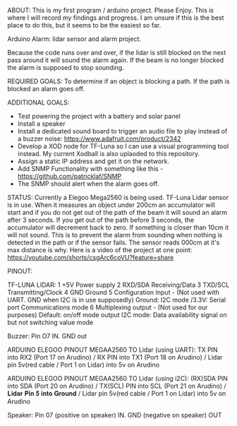 ABOUT: 
This is my first program / arduino project. Please Enjoy. 
This is where I will record my findings and progress. I am unsure if this is the best place to do this, but it seems to be the easiest so far. 

Arduino Alarm:  lidar sensor and alarm project. 

Because the code runs over and over, if the lidar is still blocked on the next pass around it will sound the alarm again.
If the beam is no longer blocked the alarm is supposed to stop sounding.




REQUIRED GOALS: 
To determine if an object is blocking a path. If the path is blocked an alarm goes off.

ADDITIONAL GOALS:
- Test powering the project with a battery and solar panel
- Install a speaker
- Install a dedicated sound board to trigger an audio file to play instead of a buzzer noise: https://www.adafruit.com/product/2342
- Develop a XOD node for TF-Luna so I can use a visual programming tool instead. My current Xodball is also uplaoded to this repository.
- Assign a static IP address and get it on the network.
- Add SNMP Functionality with something like this - https://github.com/patricklaf/SNMP
- The SNMP should alert when the alarm goes off.




STATUS:
Currently a Elegoo Mega2560 is being used.
TF-Luna Lidar sensor is in use. When it measures an object under 200cm an accumulator will start and if you do not get out of the path of the beam it will sound an alarm after 3 seconds. If you get out of the path before 3 seconds, the accumulator will decrement back to zero. If something is closer than 10cm it will not sound. This is to prevent the alarm from sounding when nothing is detected in the path or if the sensor fails. The sensor reads 000cm at it's max distance is why.
Here is a video of the project at one point: https://youtube.com/shorts/csgArc6coVU?feature=share 
 
 
 
 
PINOUT:

TF-LUNA LIDAR:
1 +5V Power supply
2 RXD/SDA Receiving/Data
3 TXD/SCL Transmitting/Clock
4 GND Ground
5 Configuration Input - (Not used with UART. GND when I2C is in use supposedly)
Ground: I2C mode
/3.3V: Serial port
Communications mode
6 Multiplexing output - (Not used for our purposes) 
Default: on/off mode output
I2C mode: Data availability
signal on but not switching 
value mode



Buzzer: Pin O7 IN. GND out

ARDUINO ELEGOO PINOUT MEGAA2560 TO Lidar (using UART):  TX PIN into RX2 (Port 17 on Arudino) / RX PIN into TX1 (Port 18 on Arudino) / Lidar pin 5v(red cable / Port 1 on Lidar) into 5v on Arudino

ARDUINO ELEGOO PINOUT MEGAA2560 TO Lidar (using i2C): (RX)SDA PIN into SDA (Port 20 on Arudino) / TX(SCL) PIN into SCL (Port 21 on Arudino) / 𝐋𝐢𝐝𝐚𝐫 𝐏𝐢𝐧 𝟓 𝐢𝐧𝐭𝐨 𝐆𝐫𝐨𝐮𝐧𝐝 / Lidar pin 5v(red cable / Port 1 on Lidar) into 5v on Arudino

Speaker: Pin 07 (positive on speaker) IN. GND (negative on speaker) OUT
